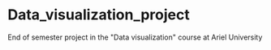 # Data_visualization_project
End of semester project in the "Data visualization" course at Ariel University
